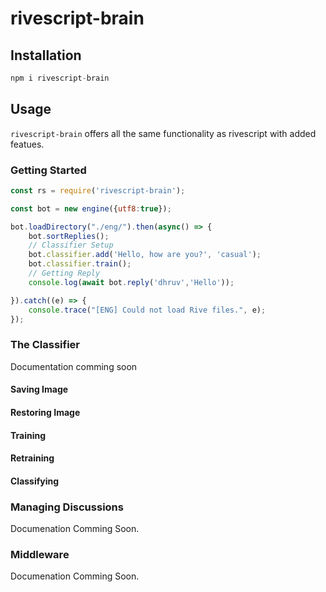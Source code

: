 # rivescript-brain

## Installation

```javascript
npm i rivescript-brain
```

## Usage

`rivescript-brain` offers all the same functionality as rivescript with added featues.

### Getting Started

```javascript
const rs = require('rivescript-brain');

const bot = new engine({utf8:true});

bot.loadDirectory("./eng/").then(async() => {
    bot.sortReplies();
    // Classifier Setup
    bot.classifier.add('Hello, how are you?', 'casual');
    bot.classifier.train();
    // Getting Reply
    console.log(await bot.reply('dhruv','Hello'));

}).catch((e) => {
    console.trace("[ENG] Could not load Rive files.", e);
});
```
### The Classifier
Documentation comming soon

#### Saving Image
#### Restoring Image
#### Training
#### Retraining
#### Classifying

### Managing Discussions
Documenation Comming Soon.

### Middleware
Documenation Comming Soon.

